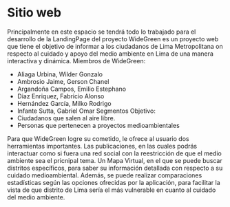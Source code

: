 # Sitio web
Principalmente en este espacio se tendrá todo lo trabajado para el desarrollo de la LandingPage del proyecto
WideGreen es un proyecto web que tiene el objetivo de informar a los ciudadanos de Lima Metropolitana on respecto al cuidado y apoyo del medio ambiente en Lima de una manera interactiva y dinámica.
Miembros de WideGreen:
- Aliaga Urbina, Wilder Gonzalo
- Ambrosio Jaime, Gerson Chanel
- Argandoña Campos, Emilio Estephano
- Diaz Enriquez, Fabricio Alonso
- Hernández García, Milko Rodrigo
- Infante Sutta, Gabriel Omar
Segmentos Objetivo:
- Ciudadanos que salen al aire libre.
- Personas que pertenecen a proyectos medioambientales

Para que WideGreen logre su cometido, le ofrece al usuario dos herramientas importantes. Las publicaciones, en las cuales podrás interactuar como si fuera una red social con la reestricción de que el medio ambiente sea el pricnipal tema. Un Mapa Virtual, en el que se puede buscar distritos específicos, para saber su información detallada con respecto a su cuidado medioambiental. Además, se puede realizar comparaciones estadísticas según las opciones ofrecidas por la aplicación, para facilitar la vista de que distrito de Lima sería el más vulnerable en cuanto al cuidado del medio ambiente.

